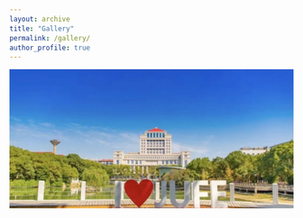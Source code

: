 ```yaml
---
layout: archive
title: "Gallery"
permalink: /gallery/
author_profile: true
---
```

<img src='/images/group/JUFE.jpg' class='rounded-corners'>
